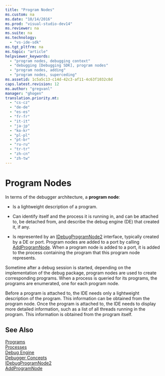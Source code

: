```yaml
---
title: "Program Nodes"
ms.custom: na
ms.date: "10/14/2016"
ms.prod: "visual-studio-dev14"
ms.reviewer: na
ms.suite: na
ms.technology: 
  - "vs-ide-sdk"
ms.tgt_pltfrm: na
ms.topic: "article"
helpviewer_keywords: 
  - "program nodes, debugging context"
  - "debugging [Debugging SDK], program nodes"
  - "program nodes, adding"
  - "program nodes, superceding"
ms.assetid: 1c5a5c13-c14d-42c3-af11-4c63f1032c8d
caps.latest.revision: 12
ms.author: "gregvanl"
manager: "ghogen"
translation.priority.mt: 
  - "cs-cz"
  - "de-de"
  - "es-es"
  - "fr-fr"
  - "it-it"
  - "ja-jp"
  - "ko-kr"
  - "pl-pl"
  - "pt-br"
  - "ru-ru"
  - "tr-tr"
  - "zh-cn"
  - "zh-tw"
---
```

# Program Nodes
In terms of the debugger architecture, a **program node**:  
  
-   Is a lightweight description of a program.  
  
-   Can identify itself and the process it is running in, and can be attached to, be detached from, and describe the debug engine (DE) that created it, if any.  
  
-   Is represented by an [IDebugProgramNode2](../extensibility/idebugprogramnode2.md) interface, typically created by a DE or port. Program nodes are added to a port by calling [AddProgramNode](../extensibility/idebugportnotify2--addprogramnode.md). When a program node is added to a port, it is added to the process containing the program that this program node represents.  
  
 Sometime after a debug session is started, depending on the implementation of the debug package, program nodes are used to create corresponding programs. When a process is queried for its programs, the programs are enumerated, one for each program node.  
  
 Before a program is attached to, the IDE needs only a lightweight description of the program. This information can be obtained from the program node. Once the program is attached to, the IDE needs to display more detailed information, such as a list of all threads running in the program. This information is obtained from the program itself.  
  
## See Also  
 [Programs](../extensibility/programs.md)   
 [Processes](../extensibility/processes.md)   
 [Debug Engine](../extensibility/debug-engine.md)   
 [Debugger Concepts](../extensibility/debugger-concepts.md)   
 [IDebugProgramNode2](../extensibility/idebugprogramnode2.md)   
 [AddProgramNode](../extensibility/idebugportnotify2--addprogramnode.md)
